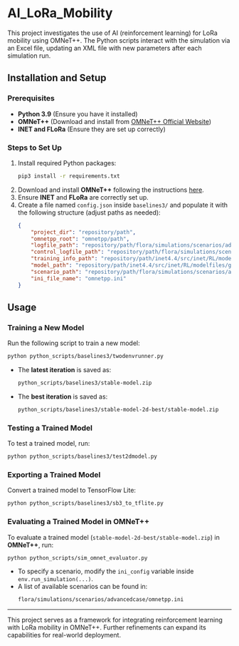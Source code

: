 # AI_LoRa_Mobility

This project investigates the use of AI (reinforcement learning) for LoRa mobility using OMNeT++.
The Python scripts interact with the simulation via an Excel file, updating an XML file with new parameters after each simulation run.

## Installation and Setup

### Prerequisites
- **Python 3.9** (Ensure you have it installed)
- **OMNeT++** (Download and install from [OMNeT++ Official Website](https://omnetpp.org/intro/))
- **INET and FLoRa** (Ensure they are set up correctly)

### Steps to Set Up
1. Install required Python packages:
   ```sh
   pip3 install -r requirements.txt
   ```
2. Download and install **OMNeT++** following the instructions [here](https://omnetpp.org/intro/).
3. Ensure **INET** and **FLoRa** are correctly set up.
4. Create a file named `config.json` inside `baselines3/` and populate it with the following structure (adjust paths as needed):
   ```json
   {
       "project_dir": "repository/path",
       "omnetpp_root": "omnetpp/path",
       "logfile_path": "repository/path/flora/simulations/scenarios/advancedcase/logFile",
       "control_logfile_path": "repository/path/flora/simulations/scenarios/basecontrolcase/stationaryPacketLog.json",
       "training_info_path": "repository/path/inet4.4/src/inet/RL/modelfiles/training_info.json",
       "model_path": "repository/path/inet4.4/src/inet/RL/modelfiles/gen_model.tflite",
       "scenario_path": "repository/path/flora/simulations/scenarios/advancedcase",
       "ini_file_name": "omnetpp.ini"
   }
   ```

## Usage

### Training a New Model
Run the following script to train a new model:
```sh
python python_scripts/baselines3/twodenvrunner.py
```
- The **latest iteration** is saved as:
  ```sh
  python_scripts/baselines3/stable-model.zip
  ```
- The **best iteration** is saved as:
  ```sh
  python_scripts/baselines3/stable-model-2d-best/stable-model.zip
  ```

### Testing a Trained Model
To test a trained model, run:
```sh
python python_scripts/baselines3/test2dmodel.py
```

### Exporting a Trained Model
Convert a trained model to TensorFlow Lite:
```sh
python python_scripts/baselines3/sb3_to_tflite.py
```

### Evaluating a Trained Model in OMNeT++
To evaluate a trained model (`stable-model-2d-best/stable-model.zip`) in **OMNeT++**, run:
```sh
python python_scripts/sim_omnet_evaluator.py
```
- To specify a scenario, modify the `ini_config` variable inside `env.run_simulation(...)`.
- A list of available scenarios can be found in:
  ```sh
  flora/simulations/scenarios/advancedcase/omnetpp.ini
  ```

---
This project serves as a framework for integrating reinforcement learning with LoRa mobility in OMNeT++. Further refinements can expand its capabilities for real-world deployment.

